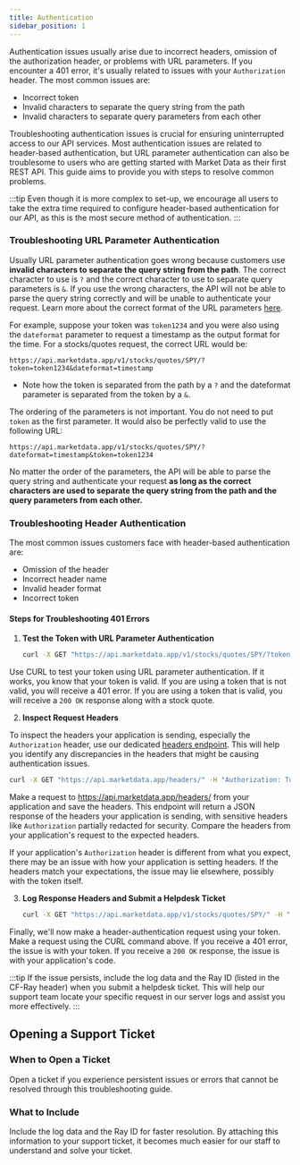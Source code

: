 ```yaml
---
title: Authentication
sidebar_position: 1
---
```


Authentication issues usually arise due to incorrect headers, omission of the authorization header, or problems with URL parameters. If you encounter a 401 error, it's usually related to issues with your `Authorization` header. The most common issues are:

- Incorrect token
- Invalid characters to separate the query string from the path
- Invalid characters to separate query parameters from each other

Troubleshooting authentication issues is crucial for ensuring uninterrupted access to our API services. Most authentication issues are related to header-based authentication, but URL parameter authentication can also be troublesome to users who are getting started with Market Data as their first REST API. This guide aims to provide you with steps to resolve common problems. 

:::tip
Even though it is more complex to set-up, we encourage all users to take the extra time required to configure header-based authentication for our API, as this is the most secure method of authentication.
:::

### Troubleshooting URL Parameter Authentication

Usually URL parameter authentication goes wrong because customers use **invalid characters to separate the query string from the path**. The correct character to use is `?` and the correct character to use to separate query parameters is `&`. If you use the wrong characters, the API will not be able to parse the query string correctly and will be unable to authenticate your request. Learn more about the correct format of the URL parameters [here](/api/troubleshooting/url-parameters).

For example, suppose your token was `token1234` and you were also using the `dateformat` parameter to request a timestamp as the output format for the time. For a stocks/quotes request, the correct URL would be:

```http
https://api.marketdata.app/v1/stocks/quotes/SPY/?token=token1234&dateformat=timestamp
```

- Note how the token is separated from the path by a `?` and the dateformat parameter is separated from the token by a `&`. 

The ordering of the parameters is not important. You do not need to put `token` as the first parameter. It would also be perfectly valid to use the following URL:

```http
https://api.marketdata.app/v1/stocks/quotes/SPY/?dateformat=timestamp&token=token1234
```

No matter the order of the parameters, the API will be able to parse the query string and authenticate your request **as long as the correct characters are used to separate the query string from the path and the query parameters from each other.**

### Troubleshooting Header Authentication

The most common issues customers face with header-based authentication are:

- Omission of the header
- Incorrect header name
- Invalid header format
- Incorrect token

#### Steps for Troubleshooting 401 Errors

1. **Test the Token with URL Parameter Authentication**
   
   ```bash
   curl -X GET "https://api.marketdata.app/v1/stocks/quotes/SPY/?token=YOUR_TOKEN"
   ```

Use CURL to test your token using URL parameter authentication. If it works, you know that your token is valid. If you are using a token that is not valid, you will receive a 401 error. If you are using a token that is valid, you will receive a `200 OK` response along with a stock quote.

2. **Inspect Request Headers**

To inspect the headers your application is sending, especially the `Authorization` header, use our dedicated [headers endpoint](/api/utilities/headers). This will help you identify any discrepancies in the headers that might be causing authentication issues.

```bash
curl -X GET "https://api.marketdata.app/headers/" -H "Authorization: Token YOUR_TOKEN"
```

Make a request to https://api.marketdata.app/headers/ from your application and save the headers. This endpoint will return a JSON response of the headers your application is sending, with sensitive headers like `Authorization` partially redacted for security. Compare the headers from your application's request to the expected headers. 

If your application's `Authorization` header is different from what you expect, there may be an issue with how your application is setting headers. If the headers match your expectations, the issue may lie elsewhere, possibly with the token itself.

3. **Log Response Headers and Submit a Helpdesk Ticket**
   
   ```bash
   curl -X GET "https://api.marketdata.app/v1/stocks/quotes/SPY/" -H "Authorization: Token YOUR_TOKEN" -i
   ```

Finally, we'll now make a header-authentication request using your token. Make a request using the CURL command above. If you receive a 401 error, the issue is with your token. If you receive a `200 OK` response, the issue is with your application's code. 

:::tip
If the issue persists, include the log data and the Ray ID (listed in the CF-Ray header) when you submit a helpdesk ticket. This will help our support team locate your specific request in our server logs and assist you more effectively.
:::

## Opening a Support Ticket

### When to Open a Ticket

Open a ticket if you experience persistent issues or errors that cannot be resolved through this troubleshooting guide.

### What to Include

Include the log data and the Ray ID for faster resolution. By attaching this information to your support ticket, it becomes much easier for our staff to understand and solve your ticket.
